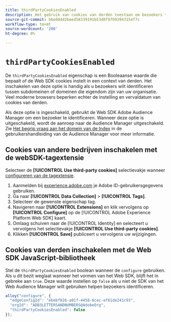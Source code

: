 ```yaml
---
title: thirdPartyCookiesEnabled
description: Het gebruik van cookies van derden toestaan om bezoekers te identificeren.
source-git-commit: b6e084d2beed58339191b53d0f97b93943154f7c
workflow-type: tm+mt
source-wordcount: '208'
ht-degree: 0%

---
```


# `thirdPartyCookiesEnabled`

De `thirdPartyCookiesEnabled` eigenschap is een Booleaanse waarde die bepaalt of de Web SDK cookies instelt in een context van derden. Het inschakelen van deze optie is handig als u bezoekers wilt identificeren tussen subdomeinen of domeinen die eigendom zijn van uw organisatie. Veel moderne browsers beperken echter de instelling en vervaldatum van cookies van derden.

Als deze optie is ingeschakeld, gebruikt de Web SDK Adobe Audience Manager om een bezoeker te identificeren. Wanneer deze optie is uitgeschakeld, wordt de aanroep naar de Audience Manager uitgeschakeld. Zie [Het begrip vraag aan het domein van de Index](https://experienceleague.adobe.com/docs/audience-manager/user-guide/reference/demdex-calls.html) in de gebruikershandleiding van de Audience Manager voor meer informatie.

## Cookies van andere bedrijven inschakelen met de webSDK-tagextensie

Selecteer de **[!UICONTROL Use third-party cookies]** selectievakje wanneer [configureren van de tagextensie](/help/tags/extensions/client/web-sdk/web-sdk-extension-configuration.md).

1. Aanmelden bij [experience.adobe.com](https://experience.adobe.com) je Adobe ID-gebruikersgegevens gebruiken.
1. Ga naar **[!UICONTROL Data Collection]** > **[!UICONTROL Tags]**.
1. Selecteer de gewenste eigenschap tag.
1. Navigeren naar **[!UICONTROL Extensions]** en klik vervolgens op **[!UICONTROL Configure]** op de [!UICONTROL Adobe Experience Platform Web SDK] kaart.
1. Omlaag schuiven naar de [!UICONTROL Identity] en selecteert u vervolgens het selectievakje **[!UICONTROL Use third-party cookies]**.
1. Klikken **[!UICONTROL Save]** publiceert u vervolgens uw wijzigingen.

## Cookies van derden inschakelen met de Web SDK JavaScript-bibliotheek

Stel de `thirdPartyCookiesEnabled` boolean wanneer de `configure` gebruiken. Als u dit bezit weglaat wanneer het vormen van het Web SDK, blijft het in gebreke aan `true`. Deze waarde instellen op `false` als u niet de SDK van het Web Audience Manager wilt gebruiken helpen bezoekers identificeren.

```js
alloy("configure", {
  "edgeConfigId": "ebebf826-a01f-4458-8cec-ef61de241c93",
  "orgId": "ADB3LETTERSANDNUMBERS@AdobeOrg",
  "thirdPartyCookiesEnabled": false
});
```
